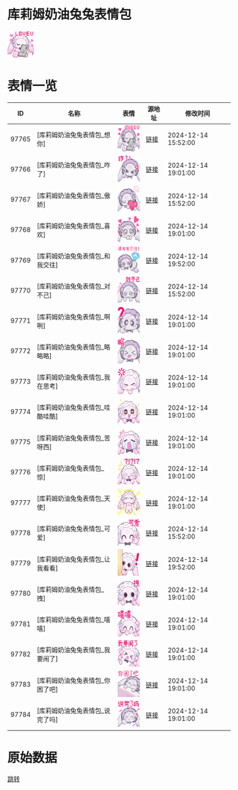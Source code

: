 # 库莉姆奶油兔兔表情包

<img src="./cover.png" height="60" alt="cover" />

# 表情一览

|ID|名称|表情|源地址|修改时间|
|----|----|----|----|----|
|97765|[库莉姆奶油兔兔表情包_想你]|<img src="./pic/097765_%5B库莉姆奶油兔兔表情包_想你%5D.png" height="60" alt="想你"/>|[链接](https://i0.hdslb.com/bfs/garb/dbacf734a5b7404ffa9c60c6fce6e0595dc7c04f.png)|2024-12-14 15:52:00|
|97766|[库莉姆奶油兔兔表情包_咋了]|<img src="./pic/097766_%5B库莉姆奶油兔兔表情包_咋了%5D.png" height="60" alt="咋了"/>|[链接](https://i0.hdslb.com/bfs/garb/df62d0a75b8281e8611bad90fde3c346a11df7ae.png)|2024-12-14 19:01:00|
|97767|[库莉姆奶油兔兔表情包_傲娇]|<img src="./pic/097767_%5B库莉姆奶油兔兔表情包_傲娇%5D.png" height="60" alt="傲娇"/>|[链接](https://i0.hdslb.com/bfs/garb/4fe0c36b70175bfec251d1f720ea6c3873f89172.png)|2024-12-14 15:52:00|
|97768|[库莉姆奶油兔兔表情包_喜欢]|<img src="./pic/097768_%5B库莉姆奶油兔兔表情包_喜欢%5D.png" height="60" alt="喜欢"/>|[链接](https://i0.hdslb.com/bfs/garb/84c1af65cb5eae407b6ef345ada7af68e7683099.png)|2024-12-14 19:01:00|
|97769|[库莉姆奶油兔兔表情包_和我交往]|<img src="./pic/097769_%5B库莉姆奶油兔兔表情包_和我交往%5D.png" height="60" alt="和我交往"/>|[链接](https://i0.hdslb.com/bfs/garb/709b69c943bae81ba33ed9bc8c38962a4a7f4e20.png)|2024-12-14 19:52:00|
|97770|[库莉姆奶油兔兔表情包_对不己]|<img src="./pic/097770_%5B库莉姆奶油兔兔表情包_对不己%5D.png" height="60" alt="对不己"/>|[链接](https://i0.hdslb.com/bfs/garb/50a0e73302c16bdc3c612901e93a6d7d77037ba2.png)|2024-12-14 15:52:00|
|97771|[库莉姆奶油兔兔表情包_啊咧]|<img src="./pic/097771_%5B库莉姆奶油兔兔表情包_啊咧%5D.png" height="60" alt="啊咧"/>|[链接](https://i0.hdslb.com/bfs/garb/c62fe3b460201339d853c748785e23fc9f14f0ab.png)|2024-12-14 19:01:00|
|97772|[库莉姆奶油兔兔表情包_略略略]|<img src="./pic/097772_%5B库莉姆奶油兔兔表情包_略略略%5D.png" height="60" alt="略略略"/>|[链接](https://i0.hdslb.com/bfs/garb/aec6e0054d6c8d849eeab2c7682f3c440b3a131e.png)|2024-12-14 19:01:00|
|97773|[库莉姆奶油兔兔表情包_我在思考]|<img src="./pic/097773_%5B库莉姆奶油兔兔表情包_我在思考%5D.png" height="60" alt="我在思考"/>|[链接](https://i0.hdslb.com/bfs/garb/7bf10473a79a82ca16368a5847b0e390d97d1bbb.png)|2024-12-14 19:01:00|
|97774|[库莉姆奶油兔兔表情包_哇酷哇酷]|<img src="./pic/097774_%5B库莉姆奶油兔兔表情包_哇酷哇酷%5D.png" height="60" alt="哇酷哇酷"/>|[链接](https://i0.hdslb.com/bfs/garb/0327764b2a843826a7caf50b8eb1c7bb95800c3a.png)|2024-12-14 19:01:00|
|97775|[库莉姆奶油兔兔表情包_苦呀西]|<img src="./pic/097775_%5B库莉姆奶油兔兔表情包_苦呀西%5D.png" height="60" alt="苦呀西"/>|[链接](https://i0.hdslb.com/bfs/garb/ba833bff763f6f0fe3bb1f825eaf249cacc263c0.png)|2024-12-14 19:01:00|
|97776|[库莉姆奶油兔兔表情包_惊]|<img src="./pic/097776_%5B库莉姆奶油兔兔表情包_惊%5D.png" height="60" alt="惊"/>|[链接](https://i0.hdslb.com/bfs/garb/f8f795cda63b0a7421b31dc039815edfaead7781.png)|2024-12-14 19:01:00|
|97777|[库莉姆奶油兔兔表情包_天使]|<img src="./pic/097777_%5B库莉姆奶油兔兔表情包_天使%5D.png" height="60" alt="天使"/>|[链接](https://i0.hdslb.com/bfs/garb/4aaff5fdd66dae6c0d0d26d24345abbac1310cb8.png)|2024-12-14 19:01:00|
|97778|[库莉姆奶油兔兔表情包_可爱]|<img src="./pic/097778_%5B库莉姆奶油兔兔表情包_可爱%5D.png" height="60" alt="可爱"/>|[链接](https://i0.hdslb.com/bfs/garb/eebe939e6ed01b09958b52b76bceddb112812a2d.png)|2024-12-14 15:52:00|
|97779|[库莉姆奶油兔兔表情包_让我看看]|<img src="./pic/097779_%5B库莉姆奶油兔兔表情包_让我看看%5D.png" height="60" alt="让我看看"/>|[链接](https://i0.hdslb.com/bfs/garb/973476f6ddbb7046487bc4a97964197b6f1690b7.png)|2024-12-14 19:52:00|
|97780|[库莉姆奶油兔兔表情包_拽]|<img src="./pic/097780_%5B库莉姆奶油兔兔表情包_拽%5D.png" height="60" alt="拽"/>|[链接](https://i0.hdslb.com/bfs/garb/507145c04a734128b5a0bb2b8a7d45d6de676353.png)|2024-12-14 19:01:00|
|97781|[库莉姆奶油兔兔表情包_嘻嘻]|<img src="./pic/097781_%5B库莉姆奶油兔兔表情包_嘻嘻%5D.png" height="60" alt="嘻嘻"/>|[链接](https://i0.hdslb.com/bfs/garb/c5c9a2de747b18d0a9860ec328019c8974741abf.png)|2024-12-14 19:01:00|
|97782|[库莉姆奶油兔兔表情包_我要闹了]|<img src="./pic/097782_%5B库莉姆奶油兔兔表情包_我要闹了%5D.png" height="60" alt="我要闹了"/>|[链接](https://i0.hdslb.com/bfs/garb/f0aa430e00c27d5fa686c1a4df861d3eb733ae93.png)|2024-12-14 19:01:00|
|97783|[库莉姆奶油兔兔表情包_你困了吧]|<img src="./pic/097783_%5B库莉姆奶油兔兔表情包_你困了吧%5D.png" height="60" alt="你困了吧"/>|[链接](https://i0.hdslb.com/bfs/garb/b38bb334da13daeb3d7bd9059017555316d4af8a.png)|2024-12-14 19:01:00|
|97784|[库莉姆奶油兔兔表情包_说完了吗]|<img src="./pic/097784_%5B库莉姆奶油兔兔表情包_说完了吗%5D.png" height="60" alt="说完了吗"/>|[链接](https://i0.hdslb.com/bfs/garb/c6d25dcfc736d7fd8ac3434394e3442013053fae.png)|2024-12-14 19:01:00|

# 原始数据

[跳转](./raw.json)

